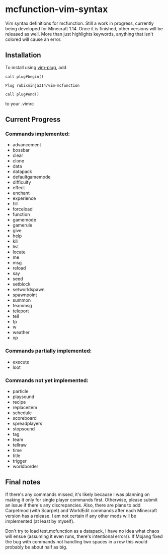# mcfunction-vim-syntax
Vim syntax definitions for mcfunction. Still a work in progress, currently being developed for Minecraft 1.14. Once it is finished, other versions will be released as well. More than just highlights keywords, anything that isn't colored will cause an error.

## Installation

To install using [vim-plug](github.com/junegunn/vim-plug), add
```
call plug#begin()

Plug rubixninja314/vim-mcfunction

call plug#end()
```
to your .vimrc

## Current Progress
### Commands implemented:
- advancement
- bossbar
- clear
- clone
- data
- datapack
- defaultgamemode
- difficulty
- effect
- enchant
- experience
- fill
- forceload
- function
- gamemode
- gamerule
- give
- help
- kill
- list
- locate
- me
- msg
- reload
- say
- seed
- setblock
- setworldspawn
- spawnpoint
- summon
- teammsg
- teleport
- tell
- tp
- w
- weather
- xp

### Commands partially implemented:
- execute
- loot

### Commands not yet implemented:
- particle
- playsound
- recipe
- replaceitem
- schedule
- scoreboard
- spreadplayers
- stopsound
- tag
- team
- tellraw
- time
- title
- trigger
- worldborder


## Final notes
If there's any commands missed, it's likely because I was planning on making it only for single player commands first. Otherwise, please submit an issue if there's any discrepancies. Also, there are plans to add Carpetmod (with Scarpet) and WorldEdit commands after each Minecraft version has a release. I am not certain if any other mods will be implemented (at least by myself).

Don't try to load test.mcfunction as a datapack, I have no idea what chaos will ensue (assuming it even runs, there's intentional errors). If Mojang fixed the bug with commands not handling two spaces in a row this would probably be about half as big.
